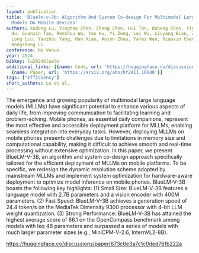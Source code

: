 ```yaml
---
layout: publication
title: 'Bluelm-v-3b: Algorithm And System Co-design For Multimodal Large Language
  Models On Mobile Devices'
authors: Xudong Lu, Yinghao Chen, Cheng Chen, Hui Tan, Boheng Chen, Yina Xie, Rui
  Hu, Guanxin Tan, Renshou Wu, Yan Hu, Yi Zeng, Lei Wu, Liuyang Bian, Zhaoxiong Wang,
  Long Liu, Yanzhou Yang, Han Xiao, Aojun Zhou, Yafei Wen, Xiaoxin Chen, Shuai Ren,
  Hongsheng Li
conference: No Venue
year: 2024
bibkey: lu2024bluelm
additional_links: [{name: Code, url: 'https://huggingface.co/discussions/paper/673c0e3a7c1c0ded76fb222a'},
  {name: Paper, url: 'https://arxiv.org/abs/hf2411.10640'}]
tags: ["Efficiency"]
short_authors: Lu et al.
---
```

The emergence and growing popularity of multimodal large language models (MLLMs) have significant potential to enhance various aspects of daily life, from improving communication to facilitating learning and problem-solving. Mobile phones, as essential daily companions, represent the most effective and accessible deployment platform for MLLMs, enabling seamless integration into everyday tasks. However, deploying MLLMs on mobile phones presents challenges due to limitations in memory size and computational capability, making it difficult to achieve smooth and real-time processing without extensive optimization. In this paper, we present BlueLM-V-3B, an algorithm and system co-design approach specifically tailored for the efficient deployment of MLLMs on mobile platforms. To be specific, we redesign the dynamic resolution scheme adopted by mainstream MLLMs and implement system optimization for hardware-aware deployment to optimize model inference on mobile phones. BlueLM-V-3B boasts the following key highlights: (1) Small Size: BlueLM-V-3B features a language model with 2.7B parameters and a vision encoder with 400M parameters. (2) Fast Speed: BlueLM-V-3B achieves a generation speed of 24.4 token/s on the MediaTek Dimensity 9300 processor with 4-bit LLM weight quantization. (3) Strong Performance: BlueLM-V-3B has attained the highest average score of 66.1 on the OpenCompass benchmark among models with leq 4B parameters and surpassed a series of models with much larger parameter sizes (e.g., MiniCPM-V-2.6, InternVL2-8B).

https://huggingface.co/discussions/paper/673c0e3a7c1c0ded76fb222a